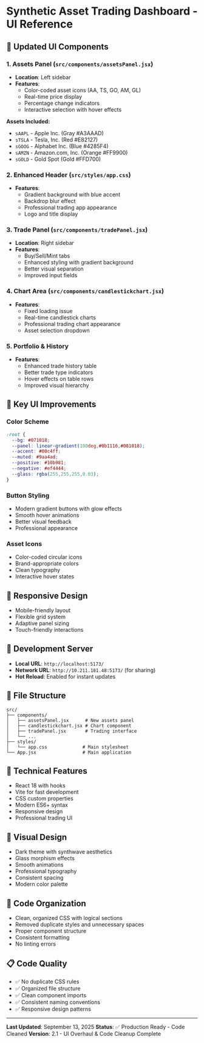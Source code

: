 # Synthetic Asset Trading Dashboard - UI Reference

## 🎨 **Updated UI Components**

### **1. Assets Panel** (`src/components/assetsPanel.jsx`)
- **Location**: Left sidebar
- **Features**: 
  - Color-coded asset icons (AA, TS, GO, AM, GL)
  - Real-time price display
  - Percentage change indicators
  - Interactive selection with hover effects

**Assets Included:**
- `sAAPL` - Apple Inc. (Gray #A3AAAD)
- `sTSLA` - Tesla, Inc. (Red #E82127) 
- `sGOOG` - Alphabet Inc. (Blue #4285F4)
- `sAMZN` - Amazon.com, Inc. (Orange #FF9900)
- `sGOLD` - Gold Spot (Gold #FFD700)

### **2. Enhanced Header** (`src/styles/app.css`)
- **Features**:
  - Gradient background with blue accent
  - Backdrop blur effect
  - Professional trading app appearance
  - Logo and title display

### **3. Trade Panel** (`src/components/tradePanel.jsx`)
- **Location**: Right sidebar
- **Features**:
  - Buy/Sell/Mint tabs
  - Enhanced styling with gradient background
  - Better visual separation
  - Improved input fields

### **4. Chart Area** (`src/components/candlestickchart.jsx`)
- **Features**:
  - Fixed loading issue
  - Real-time candlestick charts
  - Professional trading chart appearance
  - Asset selection dropdown

### **5. Portfolio & History** 
- **Features**:
  - Enhanced trade history table
  - Better trade type indicators
  - Hover effects on table rows
  - Improved visual hierarchy

## 🎯 **Key UI Improvements**

### **Color Scheme**
```css
:root {
  --bg: #071018;
  --panel: linear-gradient(180deg,#0b1116,#081018);
  --accent: #00c4ff;
  --muted: #9aa4ad;
  --positive: #10b981;
  --negative: #ef4444;
  --glass: rgba(255,255,255,0.03);
}
```

### **Button Styling**
- Modern gradient buttons with glow effects
- Smooth hover animations
- Better visual feedback
- Professional appearance

### **Asset Icons**
- Color-coded circular icons
- Brand-appropriate colors
- Clean typography
- Interactive hover states

## 📱 **Responsive Design**
- Mobile-friendly layout
- Flexible grid system
- Adaptive panel sizing
- Touch-friendly interactions

## 🚀 **Development Server**
- **Local URL**: `http://localhost:5173/`
- **Network URL**: `http://10.211.181.48:5173/` (for sharing)
- **Hot Reload**: Enabled for instant updates

## 📁 **File Structure**
```
src/
├── components/
│   ├── assetsPanel.jsx      # New assets panel
│   ├── candlestickchart.jsx # Chart component
│   ├── tradePanel.jsx       # Trading interface
│   └── ...
├── styles/
│   └── app.css             # Main stylesheet
└── App.jsx                 # Main application
```

## 🔧 **Technical Features**
- React 18 with hooks
- Vite for fast development
- CSS custom properties
- Modern ES6+ syntax
- Responsive design
- Professional trading UI

## 🎨 **Visual Design**
- Dark theme with synthwave aesthetics
- Glass morphism effects
- Smooth animations
- Professional typography
- Consistent spacing
- Modern color palette

## 🧹 **Code Organization**
- Clean, organized CSS with logical sections
- Removed duplicate styles and unnecessary spaces
- Proper component structure
- Consistent formatting
- No linting errors

## 📋 **Code Quality**
- ✅ No duplicate CSS rules
- ✅ Organized file structure
- ✅ Clean component imports
- ✅ Consistent naming conventions
- ✅ Responsive design patterns

---

**Last Updated**: September 13, 2025
**Status**: ✅ Production Ready - Code Cleaned
**Version**: 2.1 - UI Overhaul & Code Cleanup Complete
